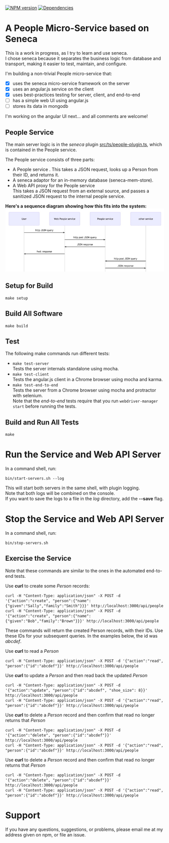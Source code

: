 [![NPM version](http://img.shields.io/npm/v/people-service.svg)](https://www.npmjs.org/package/people-service)
[![Dependencies](https://david-dm.org/psnider/people-service.svg)](https://www.npmjs.org/package/people-service)





# A People Micro-Service based on Seneca

This is a work in progress, as I try to learn and use seneca.  
I chose seneca because it separates the business logic from database and transport,
making it easier to test, maintain, and configure.

I'm building a non-trivial People micro-service that:
- [x] uses the seneca micro-service framework on the server
- [x] uses an angular.js service on the client
- [x] uses best-practices testing for server, client, and end-to-end
- [ ] has a simple web UI using angular.js
- [ ] stores its data in mongodb  

I'm working on the angular UI next...
and all comments are welcome!

## People Service

The main server logic is in the *seneca* plugin [src/ts/people-plugin.ts](src/ts/people-plugin.ts), which is contained in the People service.

The People service consists of three parts:  
- A People service  .
This takes a JSON request, looks up a Person from their ID, and returns it.
- A seneca adaptor for an in-memory database (seneca-mem-store).
- A Web API proxy for the People service  
This takes a JSON request from an external source, and passes a sanitized JSON request to the internal people service.

**Here's a sequence diagram showing how this fits into the system:**
![Sequence Diagram](doc/sequence_diagram.jpg)

## Setup for Build
```
make setup
```

## Build All Software
```
make build
```

## Test
The following make commands run different tests:

- ```make test-server```  
Tests the server internals standalone using mocha.
- ```make test-client```  
Tests the angular.js client in a Chrome browser using mocha and karma.
- ```make test-end-to-end```  
Tests the server from a Chrome browser using mocha and protractor with selenium.  
Note that the *end-to-end* tests require that you run ```webdriver-manager start``` before running the tests.


## Build and Run All Tests
```
make
```


# Run the Service and Web API Server
In a command shell, run:
```
bin/start-servers.sh --log
```
This will start both servers in the same shell, with plugin logging.  
Note that both logs will be combined on the console.  
If you want to save the logs to a file in the *log* directory, add the **--save** flag.

# Stop the Service and Web API Server
In a command shell, run:
```
bin/stop-servers.sh
```

## Exercise the Service

Note that these commands are similar to the ones in the automated end-to-end tests.

Use **curl** to create some *Person* records:
```
curl -H "Content-Type: application/json" -X POST -d '{"action":"create", "person":{"name":{"given":"Sally","family":"Smith"}}}' http://localhost:3000/api/people
curl -H "Content-Type: application/json" -X POST -d '{"action":"create", "person":{"name":{"given":"Bob","family":"Brown"}}}' http://localhost:3000/api/people
```
These commands will return the created Person records, with their IDs.
Use these IDs for your subsequent queries. In the examples below, the id was *abcdef*.

Use **curl** to read a *Person*
```
curl -H "Content-Type: application/json" -X POST -d '{"action":"read", "person":{"id":"abcdef"}}' http://localhost:3000/api/people
```

Use **curl** to update a *Person* and then read back the updated *Person*
```
curl -H "Content-Type: application/json" -X POST -d '{"action":"update", "person":{"id":"abcdef", "shoe_size": 8}}' http://localhost:3000/api/people
curl -H "Content-Type: application/json" -X POST -d '{"action":"read", "person":{"id":"abcdef"}}' http://localhost:3000/api/people
```


Use **curl** to delete a *Person* record and then confirm that read no longer returns that *Person*
```
curl -H "Content-Type: application/json" -X POST -d '{"action":"delete", "person":{"id":"abcdef"}}' http://localhost:3000/api/people
curl -H "Content-Type: application/json" -X POST -d '{"action":"read", "person":{"id":"abcdef"}}' http://localhost:3000/api/people
```

Use **curl** to delete a *Person* record and then confirm that read no longer returns that *Person*
```
curl -H "Content-Type: application/json" -X POST -d '{"action":"delete", "person":{"id":"abcdef"}}' http://localhost:3000/api/people
curl -H "Content-Type: application/json" -X POST -d '{"action":"read", "person":{"id":"abcdef"}}' http://localhost:3000/api/people
```


# Support
If you have any questions, suggestions, or problems,
please email me at my address given on npm, or file an issue.
